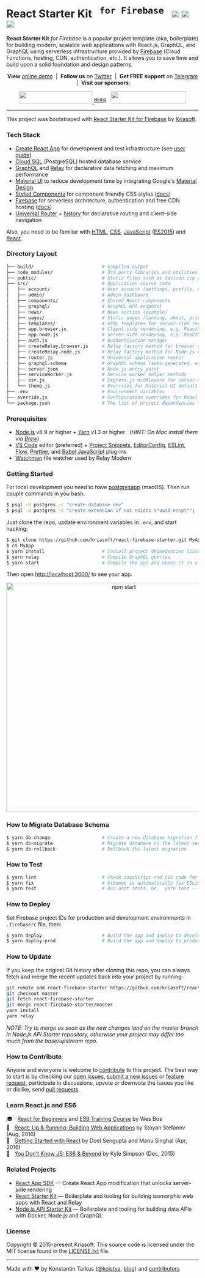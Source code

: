 # React Starter Kit &nbsp; <sup><samp>for Firebase</samp></sup> &nbsp; <a href="https://circleci.com/gh/kriasoft/react-firebase-starter"><img src="https://circleci.com/gh/kriasoft/react-firebase-starter.svg?style=svg" alt="Build Status" height="20" /></a> <a href="https://twitter.com/ReactStarter"><img src="https://img.shields.io/twitter/follow/ReactStarter.svg?style=social&label=Follow&maxAge=3600" alt="Twitter" height="20"></a> <a href="https://t.me/ReactStarter"><img src="https://img.shields.io/badge/chat-Telegram-green.svg?style=social&maxAge=3600" height="20"></a>

**React Starter Kit** _for Firebase_ is a popular project template (aka, boilerplate) for building
modern, scalable web applications with React.js, GraphQL, and GraphQL using serverless
infrastructure provided by <a href="https://firebase.google.com/">Firebase</a> (Cloud Functions,
hosting, CDN, authentication, etc.). It allows you to save time and build upon a solid foundation
and design patterns.

<p align="center"><strong>View</strong> <a href="https://firebase.reactstarter.com">online demo</a> &nbsp;|&nbsp; <strong>Follow us</strong> on <a href="https://twitter.com/ReactStarter">Twitter</a> &nbsp;|&nbsp; <strong>Get FREE support</strong> on <a href="https://t.me/ReactStarter">Telegram</a> &nbsp;|&nbsp; <strong>Visit our sponsors</strong>:</p>

<p align="center">
  <a href="https://rollbar.com/?utm_source=reactstartkit(github)&utm_medium=link&utm_campaign=reactstartkit(github)" target="_blank">
    <img src="https://koistya.github.io/files/rollbar-384x64.png" width="192" height="32">
  </a>
  <sup><a href="https://rollbar.com/jobs/?utm_source=reactstartkit(github)&utm_medium=link&utm_campaign=reactstartkit(github)">Hiring</a></sup> &nbsp;
  <a href="https://www.digitalocean.com/?refcode=eef302dbae9f&utm_source=github&utm_medium=oss_sponsorships&utm_campaign=opencollective" target="_blank">
    <img src="https://koistya.github.io/files/digital-ocean-393x64.png" width="196.5" height="32">
  </a>
</p>

---

This project was bootstraped with [React Starter Kit for Firebase][rfs] by [Kriasoft][kriasoft].

### Tech Stack

* [Create React App][cra] for development and test infrastructure (see [user guide][cradocs])
* [Cloud SQL][cloudsql] (PostgreSQL) hosted database service
* [GraphQL][gqljs] and [Relay][relay] for declarative data fetching and maximum performance
* [Material UI][mui] to reduce development time by integrating Google's [Material Design][material]
* [Styled Components][sc] for component friendly CSS styles ([docs][scdocs])
* [Firebase][firebase] for serverless architecture, authentication and free CDN hosting ([docs][fbdocs])
* [Universal Router][router] + [history][history] for declarative routing and client-side navigation

Also, you need to be familiar with [HTML][html], [CSS][css], [JavaScript][js] ([ES2015][es2015]) and [React](https://reactjs.org/docs/).

### Directory Layout

```bash
├── build/                         # Compiled output
├── node_modules/                  # 3rd-party libraries and utilities
├── public/                        # Static files such as favicon.ico etc.
├── src/                           # Application source code
│   ├── account/                   # User account (settings, profile, etc)
│   ├── admin/                     # Admin dashboard
│   ├── components/                # Shared React components
│   ├── graphql/                   # GraphQL API endpoint
│   ├── news/                      # News section (example)
│   ├── pages/                     # Static pages (landing, about, privacy etc.)
│   ├── templates/                 # HTML templates for server-side rendering
│   ├── app.browser.js             # Client-side rendering, e.g. ReactDOM.render(<App />, container)
│   ├── app.node.js                # Server-side rendering, e.g. ReactDOMServer.renderToString(<App />)
│   ├── auth.js                    # Authentication manager
│   ├── createRelay.browser.js     # Relay factory method for browser envrironment
│   ├── createRelay.node.js        # Relay factory method for Node.js envrironment
│   ├── router.js                  # Universal application router
│   ├── graphql.schema             # GraphQL schema (auto-generated, used by Relay)
│   ├── server.json                # Node.js entry point
│   ├── serviceWorker.js           # Service worker helper methods
│   ├── ssr.js                     # Express.js middleware for server-side rendering
│   └── theme.js                   # Overrides for Material UI default styles
├── .env                           # Environment variables
├── override.js                    # Configuration overrides for Babel and Webpack
└── package.json                   # The list of project dependencies + NPM scripts
```

### Prerequisites

* [Node.js][nodejs] v8.9 or higher + [Yarn][yarn] v1.3 or higher &nbsp; (_HINT: On Mac install
  them via [Brew][brew]_)
* [VS Code][vc] editor (preferred) + [Project Snippets][vcsnippets], [EditorConfig][vceditconfig],
  [ESLint][vceslint], [Flow][vcflow], [Prettier][vcprettier], and [Babel JavaScript][vcjs] plug-ins
* [Watchman][watchman] file watcher used by Relay Modern

### Getting Started

For local development you need to have [postgresapp](https://postgresapp.com/) (macOS). Then run couple commands in you bash.

```bash
$ psql -U postgres -c "create database dev"
$ psql -U postgres -c "create extension if not exists \"uuid-ossp\"";
```

Just clone the repo, update environment variables in `.env`, and start hacking:

```bash
$ git clone https://github.com/kriasoft/react-firebase-starter.git MyApp
$ cd MyApp
$ yarn install                     # Install project dependencies listed in package.json
$ yarn relay                       # Compile GraphQL queries
$ yarn start                       # Compile the app and opens it in a browser with "live reload"
```

Then open [http://localhost:3000/](http://localhost:3000/) to see your app.<br>

<p align='center'><img src='https://camo.githubusercontent.com/506a5a0a33aebed2bf0d24d3999af7f582b31808/687474703a2f2f692e696d6775722e636f6d2f616d794e66434e2e706e67' width='600' alt='npm start'></p>

### How to Migrate Database Schema

```bash
$ yarn db-change                   # Create a new database migration file
$ yarn db-migrate                  # Migrate database to the latest version
$ yarn db-rollback                 # Rollback the latest migration
```

### How to Test

```bash
$ yarn lint                        # Check JavaScript and CSS code for potential issues
$ yarn fix                         # Attempt to automatically fix ESLint warnings
$ yarn test                        # Run unit tests. Or, `yarn test -- --watch`
```

### How to Deploy

Set Firebase project IDs for production and development environments in `.firebaserc` file, then:

```bash
$ yarn deploy                      # Build the app and deploy to development environment
$ yarn deploy-prod                 # Build the app and deploy to production
```

### How to Update

If you keep the original Git history after cloning this repo, you can always fetch and merge
the recent updates back into your project by running:

```bash
git remote add react-firebase-starter https://github.com/kriasoft/react-firebase-starter.git
git checkout master
git fetch react-firebase-starter
git merge react-firebase-starter/master
yarn install
yarn relay
```

_NOTE: Try to merge as soon as the new changes land on the master branch in Node.js API Starter
repository, otherwise your project may differ too much from the base/upstream repo._

### How to Contribute

Anyone and everyone is welcome to [contribute](CONTRIBUTING.md) to this project. The best way to
start is by checking our [open issues](https://github.com/kriasoft/react-firebase-starter/issues),
[submit a new issues](https://github.com/kriasoft/react-firebase-starter/issues/new?labels=bug) or
[feature request](https://github.com/kriasoft/react-firebase-starter/issues/new?labels=enhancement),
participate in discussions, upvote or downvote the issues you like or dislike, send [pull
requests](CONTRIBUTING.md#pull-requests).

### Learn React.js and ES6

:mortar_board: &nbsp; [React for Beginners](https://reactforbeginners.com/friend/konstantin) and [ES6 Training Course](https://es6.io/friend/konstantin) by Wes Bos<br>
:green_book: &nbsp; [React: Up & Running: Building Web Applications](http://amzn.to/2bBgqhl) by Stoyan Stefanov (Aug, 2016)<br>
:green_book: &nbsp; [Getting Started with React](http://amzn.to/2bmwP5V) by Doel Sengupta and Manu Singhal (Apr, 2016)<br>
:green_book: &nbsp; [You Don't Know JS: ES6 & Beyond](http://amzn.to/2bBfVnp) by Kyle Simpson (Dec, 2015)<br>

### Related Projects

* [React App SDK](https://github.com/kriasoft/react-app) — Create React App modification that
  unlocks server-side rendering
* [React Starter Kit](https://github.com/kriasoft/react-starter-kit) — Boilerplate and tooling for
  building isomorphic web apps with React and Relay
* [Node.js API Starter Kit](https://github.com/kriasoft/nodejs-api-starter) — Boilerplate and
  tooling for building data APIs with Docker, Node.js and GraphQL

### License

Copyright © 2015-present Kriasoft. This source code is licensed under the MIT license found in
the [LICENSE.txt](https://github.com/kriasoft/react-firebase-starter/blob/master/LICENSE.txt) file.

---

Made with ♥ by Konstantin Tarkus ([@koistya](https://twitter.com/koistya), [blog](https://medium.com/@tarkus))
and [contributors](https://github.com/kriasoft/react-firebase-starter/graphs/contributors)

[rfs]: https://github.com/kriasoft/react-firebase-starter
[kriasoft]: https://github.com/kriasoft
[telegram]: https://t.me/ReactStarter
[cra]: https://github.com/facebook/create-react-app
[cradocs]: https://github.com/facebook/create-react-app/blob/master/packages/react-scripts/template/README.md
[cloudsql]: https://cloud.google.com/sql/
[gqljs]: http://graphql.org/graphql-js/
[relay]: http://facebook.github.io/relay/
[mui]: https://material-ui-next.com/
[material]: https://material.io/
[html]: https://developer.mozilla.org/en-US/docs/Web/HTML
[css]: https://developer.mozilla.org/en-US/docs/Web/CSS
[js]: https://developer.mozilla.org/en-US/docs/Web/JavaScript
[es2015]: http://babeljs.io/learn-es2015/
[react]: https://facebook.github.io/react/
[relay]: https://facebook.github.io/relay/
[firebase]: https://firebase.google.com/
[fbdocs]: https://firebase.google.com/docs/web
[router]: https://github.com/kriasoft/universal-router
[history]: https://github.com/ReactTraining/history
[sc]: https://www.styled-components.com/
[scdocs]: https://www.styled-components.com/docs
[nodejs]: https://nodejs.org/
[yarn]: https://yarnpkg.com/
[brew]: https://brew.sh/
[wm]: https://facebook.github.io/watchman/
[relaycompiler]: http://facebook.github.io/relay/docs/relay-compiler.html
[vc]: https://code.visualstudio.com/
[vcsnippets]: https://marketplace.visualstudio.com/items?itemName=rebornix.project-snippets
[vceditconfig]: https://marketplace.visualstudio.com/items?itemName=EditorConfig.EditorConfig
[vceslint]: https://marketplace.visualstudio.com/items?itemName=dbaeumer.vscode-eslint
[vcflow]: https://marketplace.visualstudio.com/items?itemName=flowtype.flow-for-vscode
[vcprettier]: https://marketplace.visualstudio.com/items?itemName=esbenp.prettier-vscode
[vcjs]: https://marketplace.visualstudio.com/items?itemName=mgmcdermott.vscode-language-babel
[watchman]: https://github.com/facebook/watchman
